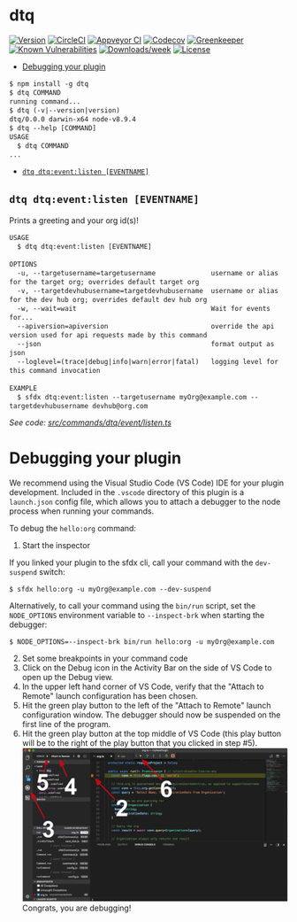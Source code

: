 dtq
===



[![Version](https://img.shields.io/npm/v/dtq.svg)](https://npmjs.org/package/dtq)
[![CircleCI](https://circleci.com/gh/dieffrei/dtq/tree/master.svg?style=shield)](https://circleci.com/gh/dieffrei/dtq/tree/master)
[![Appveyor CI](https://ci.appveyor.com/api/projects/status/github/dieffrei/dtq?branch=master&svg=true)](https://ci.appveyor.com/project/heroku/dtq/branch/master)
[![Codecov](https://codecov.io/gh/dieffrei/dtq/branch/master/graph/badge.svg)](https://codecov.io/gh/dieffrei/dtq)
[![Greenkeeper](https://badges.greenkeeper.io/dieffrei/dtq.svg)](https://greenkeeper.io/)
[![Known Vulnerabilities](https://snyk.io/test/github/dieffrei/dtq/badge.svg)](https://snyk.io/test/github/dieffrei/dtq)
[![Downloads/week](https://img.shields.io/npm/dw/dtq.svg)](https://npmjs.org/package/dtq)
[![License](https://img.shields.io/npm/l/dtq.svg)](https://github.com/dieffrei/dtq/blob/master/package.json)

<!-- toc -->
* [Debugging your plugin](#debugging-your-plugin)
<!-- tocstop -->
<!-- install -->
<!-- usage -->
```sh-session
$ npm install -g dtq
$ dtq COMMAND
running command...
$ dtq (-v|--version|version)
dtq/0.0.0 darwin-x64 node-v8.9.4
$ dtq --help [COMMAND]
USAGE
  $ dtq COMMAND
...
```
<!-- usagestop -->
<!-- commands -->
* [`dtq dtq:event:listen [EVENTNAME]`](#dtq-dtqeventlisten-eventname)

## `dtq dtq:event:listen [EVENTNAME]`

Prints a greeting and your org id(s)!

```
USAGE
  $ dtq dtq:event:listen [EVENTNAME]

OPTIONS
  -u, --targetusername=targetusername              username or alias for the target org; overrides default target org
  -v, --targetdevhubusername=targetdevhubusername  username or alias for the dev hub org; overrides default dev hub org
  -w, --wait=wait                                  Wait for events for...
  --apiversion=apiversion                          override the api version used for api requests made by this command
  --json                                           format output as json
  --loglevel=(trace|debug|info|warn|error|fatal)   logging level for this command invocation

EXAMPLE
  $ sfdx dtq:event:listen --targetusername myOrg@example.com --targetdevhubusername devhub@org.com
```

_See code: [src/commands/dtq/event/listen.ts](https://github.com/dieffrei/dtq/blob/v0.0.0/src/commands/dtq/event/listen.ts)_
<!-- commandsstop -->
<!-- debugging-your-plugin -->
# Debugging your plugin
We recommend using the Visual Studio Code (VS Code) IDE for your plugin development. Included in the `.vscode` directory of this plugin is a `launch.json` config file, which allows you to attach a debugger to the node process when running your commands.

To debug the `hello:org` command: 
1. Start the inspector
  
If you linked your plugin to the sfdx cli, call your command with the `dev-suspend` switch: 
```sh-session
$ sfdx hello:org -u myOrg@example.com --dev-suspend
```
  
Alternatively, to call your command using the `bin/run` script, set the `NODE_OPTIONS` environment variable to `--inspect-brk` when starting the debugger:
```sh-session
$ NODE_OPTIONS=--inspect-brk bin/run hello:org -u myOrg@example.com
```

2. Set some breakpoints in your command code
3. Click on the Debug icon in the Activity Bar on the side of VS Code to open up the Debug view.
4. In the upper left hand corner of VS Code, verify that the "Attach to Remote" launch configuration has been chosen.
5. Hit the green play button to the left of the "Attach to Remote" launch configuration window. The debugger should now be suspended on the first line of the program. 
6. Hit the green play button at the top middle of VS Code (this play button will be to the right of the play button that you clicked in step #5).
<br><img src=".images/vscodeScreenshot.png" width="480" height="278"><br>
Congrats, you are debugging!
